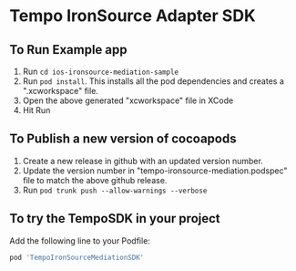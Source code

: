 # Tempo IronSource Adapter SDK

## To Run Example app

1. Run `cd ios-ironsource-mediation-sample`
2. Run `pod install`. This installs all the pod dependencies and creates a ".xcworkspace" file.
3. Open the above generated "xcworkspace" file in XCode
4. Hit Run

## To Publish a new version of cocoapods
1. Create a new release in github with an updated version number.
2. Update the version number in "tempo-ironsource-mediation.podspec" file to match the above github release. 
3. Run `pod trunk push --allow-warnings --verbose`

## To try the TempoSDK in your project

Add the following line to your Podfile:

```ruby
pod 'TempoIronSourceMediationSDK'
```
